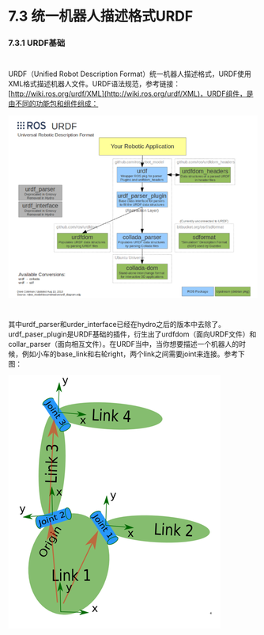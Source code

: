 # 7.3 统一机器人描述格式URDF

### 7.3.1 URDF基础

$$\quad$$URDF（Unified Robot Description Format）统一机器人描述格式，URDF使用XML格式描述机器人文件。URDF语法规范，参考链接：[http://wiki.ros.org/urdf/XML](http://wiki.ros.org/urdf/XML)，URDF组件，是由不同的功能包和组件组成：

![](/pics/image038.png)

$$\qquad$$其中urdf\_parser和urder\_interface已经在hydro之后的版本中去除了。urdf\_paser\_plugin是URDF基础的插件，衍生出了urdfdom（面向URDF文件）和collar\_parser（面向相互文件）。在URDF当中，当你想要描述一个机器人的时候，例如小车的base\_link和右轮right，两个link之间需要joint来连接。参考下图：

![](/pics/image039.png)





